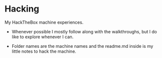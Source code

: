 # Hacking

My HackTheBox machine experiences.

- Whenever possible I mostly follow along with the walkthroughs, but I do like to explore whenever I can.

- Folder names are the machine names and the readme.md inside is my little notes to hack the machine.
